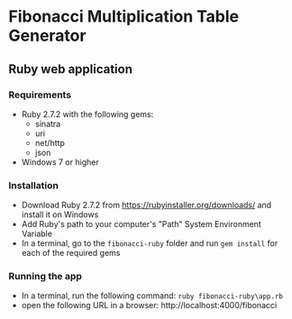 # Fibonacci Multiplication Table Generator 

## Ruby web application

### Requirements 

* Ruby 2.7.2 with the following gems: 
	* sinatra
	* uri
	* net/http
	* json
* Windows 7 or higher

### Installation 

* Download Ruby 2.7.2 from https://rubyinstaller.org/downloads/ and install it on Windows
* Add Ruby's path to your computer's "Path" System Environment Variable 
* In a terminal, go to the `fibonacci-ruby` folder and run `gem install` for each of the required gems 

### Running the app  

* In a terminal, run the following command: `ruby fibonacci-ruby\app.rb`
* open the following URL in a browser: http://localhost:4000/fibonacci